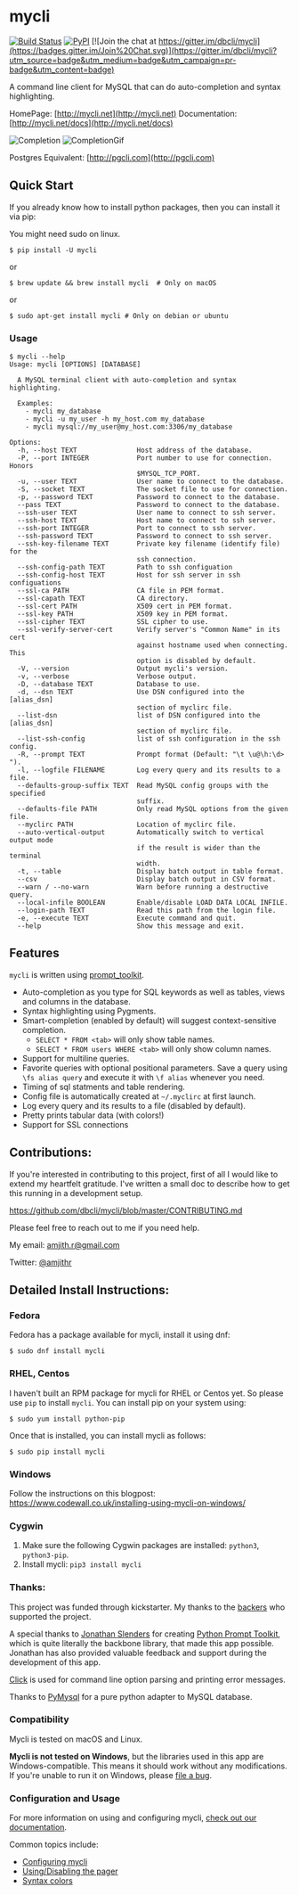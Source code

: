 # mycli

[![Build Status](https://travis-ci.org/dbcli/mycli.svg?branch=master)](https://travis-ci.org/dbcli/mycli)
[![PyPI](https://img.shields.io/pypi/v/mycli.svg?style=plastic)](https://pypi.python.org/pypi/mycli)
[![Join the chat at https://gitter.im/dbcli/mycli](https://badges.gitter.im/Join%20Chat.svg)](https://gitter.im/dbcli/mycli?utm_source=badge&utm_medium=badge&utm_campaign=pr-badge&utm_content=badge)

A command line client for MySQL that can do auto-completion and syntax highlighting.

HomePage: [http://mycli.net](http://mycli.net)
Documentation: [http://mycli.net/docs](http://mycli.net/docs)

![Completion](screenshots/tables.png)
![CompletionGif](screenshots/main.gif)

Postgres Equivalent: [http://pgcli.com](http://pgcli.com)

Quick Start
-----------

If you already know how to install python packages, then you can install it via pip:

You might need sudo on linux.

```
$ pip install -U mycli
```

or

```
$ brew update && brew install mycli  # Only on macOS
```

or

```
$ sudo apt-get install mycli # Only on debian or ubuntu
```

### Usage

    $ mycli --help
    Usage: mycli [OPTIONS] [DATABASE]

      A MySQL terminal client with auto-completion and syntax highlighting.

      Examples:
        - mycli my_database
        - mycli -u my_user -h my_host.com my_database
        - mycli mysql://my_user@my_host.com:3306/my_database

    Options:
      -h, --host TEXT               Host address of the database.
      -P, --port INTEGER            Port number to use for connection. Honors
                                    $MYSQL_TCP_PORT.
      -u, --user TEXT               User name to connect to the database.
      -S, --socket TEXT             The socket file to use for connection.
      -p, --password TEXT           Password to connect to the database.
      --pass TEXT                   Password to connect to the database.
      --ssh-user TEXT               User name to connect to ssh server.
      --ssh-host TEXT               Host name to connect to ssh server.
      --ssh-port INTEGER            Port to connect to ssh server.
      --ssh-password TEXT           Password to connect to ssh server.
      --ssh-key-filename TEXT       Private key filename (identify file) for the
                                    ssh connection.
      --ssh-config-path TEXT        Path to ssh configuation
      --ssh-config-host TEXT        Host for ssh server in ssh configuations
      --ssl-ca PATH                 CA file in PEM format.
      --ssl-capath TEXT             CA directory.
      --ssl-cert PATH               X509 cert in PEM format.
      --ssl-key PATH                X509 key in PEM format.
      --ssl-cipher TEXT             SSL cipher to use.
      --ssl-verify-server-cert      Verify server's "Common Name" in its cert
                                    against hostname used when connecting. This
                                    option is disabled by default.
      -V, --version                 Output mycli's version.
      -v, --verbose                 Verbose output.
      -D, --database TEXT           Database to use.
      -d, --dsn TEXT                Use DSN configured into the [alias_dsn]
                                    section of myclirc file.
      --list-dsn                    list of DSN configured into the [alias_dsn]
                                    section of myclirc file.
      --list-ssh-config             list of ssh configuration in the ssh config.
      -R, --prompt TEXT             Prompt format (Default: "\t \u@\h:\d> ").
      -l, --logfile FILENAME        Log every query and its results to a file.
      --defaults-group-suffix TEXT  Read MySQL config groups with the specified
                                    suffix.
      --defaults-file PATH          Only read MySQL options from the given file.
      --myclirc PATH                Location of myclirc file.
      --auto-vertical-output        Automatically switch to vertical output mode
                                    if the result is wider than the terminal
                                    width.
      -t, --table                   Display batch output in table format.
      --csv                         Display batch output in CSV format.
      --warn / --no-warn            Warn before running a destructive query.
      --local-infile BOOLEAN        Enable/disable LOAD DATA LOCAL INFILE.
      --login-path TEXT             Read this path from the login file.
      -e, --execute TEXT            Execute command and quit.
      --help                        Show this message and exit.

Features
--------

`mycli` is written using [prompt_toolkit](https://github.com/jonathanslenders/python-prompt-toolkit/).

* Auto-completion as you type for SQL keywords as well as tables, views and
  columns in the database.
* Syntax highlighting using Pygments.
* Smart-completion (enabled by default) will suggest context-sensitive completion.
    - `SELECT * FROM <tab>` will only show table names.
    - `SELECT * FROM users WHERE <tab>` will only show column names.
* Support for multiline queries.
* Favorite queries with optional positional parameters. Save a query using
  `\fs alias query` and execute it with `\f alias` whenever you need.
* Timing of sql statments and table rendering.
* Config file is automatically created at ``~/.myclirc`` at first launch.
* Log every query and its results to a file (disabled by default).
* Pretty prints tabular data (with colors!)
* Support for SSL connections

Contributions:
--------------

If you're interested in contributing to this project, first of all I would like
to extend my heartfelt gratitude. I've written a small doc to describe how to
get this running in a development setup.

https://github.com/dbcli/mycli/blob/master/CONTRIBUTING.md

Please feel free to reach out to me if you need help.

My email: amjith.r@gmail.com

Twitter: [@amjithr](http://twitter.com/amjithr)

## Detailed Install Instructions:

### Fedora

Fedora has a package available for mycli, install it using dnf:

```
$ sudo dnf install mycli
```

### RHEL, Centos

I haven't built an RPM package for mycli for RHEL or Centos yet. So please use `pip` to install `mycli`. You can install pip on your system using:

```
$ sudo yum install python-pip
```

Once that is installed, you can install mycli as follows:

```
$ sudo pip install mycli
```

### Windows

Follow the instructions on this blogpost: https://www.codewall.co.uk/installing-using-mycli-on-windows/

### Cygwin

1. Make sure the following Cygwin packages are installed:
`python3`, `python3-pip`.
2. Install mycli: `pip3 install mycli`

### Thanks:

This project was funded through kickstarter. My thanks to the [backers](http://mycli.net/sponsors) who supported the project.

A special thanks to [Jonathan Slenders](https://twitter.com/jonathan_s) for
creating [Python Prompt Toolkit](http://github.com/jonathanslenders/python-prompt-toolkit),
which is quite literally the backbone library, that made this app possible.
Jonathan has also provided valuable feedback and support during the development
of this app.

[Click](http://click.pocoo.org/) is used for command line option parsing
and printing error messages.

Thanks to [PyMysql](https://github.com/PyMySQL/PyMySQL) for a pure python adapter to MySQL database.


### Compatibility

Mycli is tested on macOS and Linux.

**Mycli is not tested on Windows**, but the libraries used in this app are Windows-compatible.
This means it should work without any modifications. If you're unable to run it
on Windows, please [file a bug](https://github.com/dbcli/mycli/issues/new).

### Configuration and Usage

For more information on using and configuring mycli, [check out our documentation](http://mycli.net/docs).

Common topics include:
- [Configuring mycli](http://mycli.net/config)
- [Using/Disabling the pager](http://mycli.net/pager)
- [Syntax colors](http://mycli.net/syntax)
